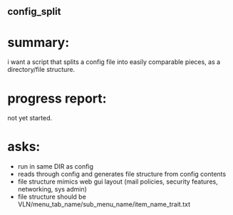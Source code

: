 ## config_split  

# summary:  
i want a script that splits a config file into easily comparable pieces, as a directory/file structure. 


# progress report:  
not yet started.  


# asks:  
* run in same DIR as config  
* reads through config and generates file structure from config contents  
* file structure mimics web gui layout (mail policies, security features, networking, sys admin)  
* file structure should be VLN/menu_tab_name/sub_menu_name/item_name_trait.txt  
